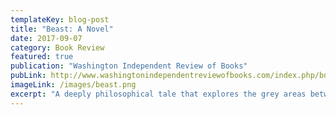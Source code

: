 ```yaml
---
templateKey: blog-post
title: "Beast: A Novel"
date: 2017-09-07
category: Book Review
featured: true
publication: "Washington Independent Review of Books"
pubLink: http://www.washingtonindependentreviewofbooks.com/index.php/bookreview/beast-a-novel
imageLink: /images/beast.png
excerpt: "A deeply philosophical tale that explores the grey areas between reality and fantasy."
---
```

